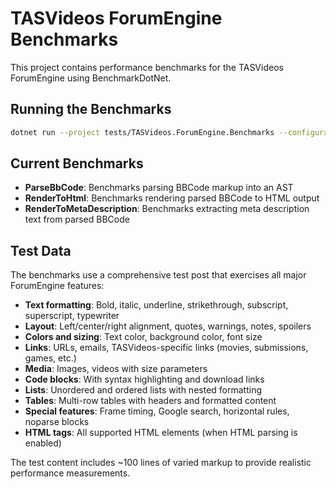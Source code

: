 # TASVideos ForumEngine Benchmarks

This project contains performance benchmarks for the TASVideos ForumEngine using BenchmarkDotNet.

## Running the Benchmarks

```bash
dotnet run --project tests/TASVideos.ForumEngine.Benchmarks --configuration Release
```

## Current Benchmarks

- **ParseBbCode**: Benchmarks parsing BBCode markup into an AST
- **RenderToHtml**: Benchmarks rendering parsed BBCode to HTML output
- **RenderToMetaDescription**: Benchmarks extracting meta description text from parsed BBCode

## Test Data

The benchmarks use a comprehensive test post that exercises all major ForumEngine features:

- **Text formatting**: Bold, italic, underline, strikethrough, subscript, superscript, typewriter
- **Layout**: Left/center/right alignment, quotes, warnings, notes, spoilers  
- **Colors and sizing**: Text color, background color, font size
- **Links**: URLs, emails, TASVideos-specific links (movies, submissions, games, etc.)
- **Media**: Images, videos with size parameters
- **Code blocks**: With syntax highlighting and download links
- **Lists**: Unordered and ordered lists with nested formatting
- **Tables**: Multi-row tables with headers and formatted content
- **Special features**: Frame timing, Google search, horizontal rules, noparse blocks
- **HTML tags**: All supported HTML elements (when HTML parsing is enabled)

The test content includes ~100 lines of varied markup to provide realistic performance measurements.
